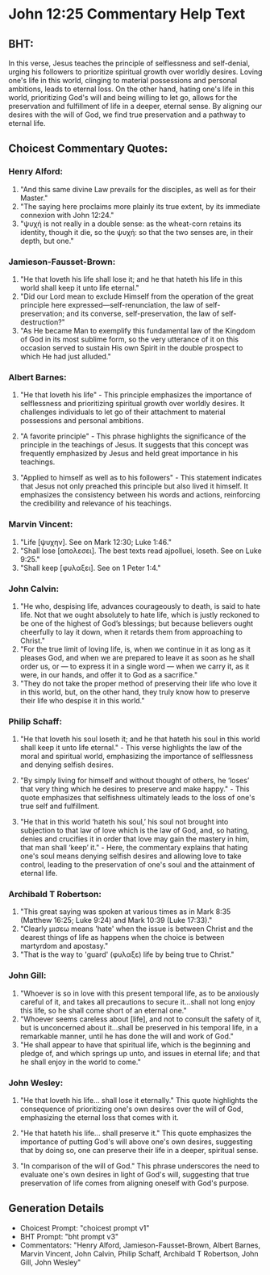 # John 12:25 Commentary Help Text

## BHT:
In this verse, Jesus teaches the principle of selflessness and self-denial, urging his followers to prioritize spiritual growth over worldly desires. Loving one's life in this world, clinging to material possessions and personal ambitions, leads to eternal loss. On the other hand, hating one's life in this world, prioritizing God's will and being willing to let go, allows for the preservation and fulfillment of life in a deeper, eternal sense. By aligning our desires with the will of God, we find true preservation and a pathway to eternal life.

## Choicest Commentary Quotes:
### Henry Alford:
1. "And this same divine Law prevails for the disciples, as well as for their Master."
2. "The saying here proclaims more plainly its true extent, by its immediate connexion with John 12:24."
3. "ψυχή is not really in a double sense: as the wheat-corn retains its identity, though it die, so the ψυχή: so that the two senses are, in their depth, but one."

### Jamieson-Fausset-Brown:
1. "He that loveth his life shall lose it; and he that hateth his life in this world shall keep it unto life eternal." 
2. "Did our Lord mean to exclude Himself from the operation of the great principle here expressed—self-renunciation, the law of self-preservation; and its converse, self-preservation, the law of self-destruction?" 
3. "As He became Man to exemplify this fundamental law of the Kingdom of God in its most sublime form, so the very utterance of it on this occasion served to sustain His own Spirit in the double prospect to which He had just alluded."

### Albert Barnes:
1. "He that loveth his life" - This principle emphasizes the importance of selflessness and prioritizing spiritual growth over worldly desires. It challenges individuals to let go of their attachment to material possessions and personal ambitions.

2. "A favorite principle" - This phrase highlights the significance of the principle in the teachings of Jesus. It suggests that this concept was frequently emphasized by Jesus and held great importance in his teachings.

3. "Applied to himself as well as to his followers" - This statement indicates that Jesus not only preached this principle but also lived it himself. It emphasizes the consistency between his words and actions, reinforcing the credibility and relevance of his teachings.

### Marvin Vincent:
1. "Life [ψυχην]. See on Mark 12:30; Luke 1:46."
2. "Shall lose [απολεσει]. The best texts read ajpolluei, loseth. See on Luke 9:25."
3. "Shall keep [φυλαξει]. See on 1 Peter 1:4."

### John Calvin:
1. "He who, despising life, advances courageously to death, is said to hate life. Not that we ought absolutely to hate life, which is justly reckoned to be one of the highest of God’s blessings; but because believers ought cheerfully to lay it down, when it retards them from approaching to Christ."
2. "For the true limit of loving life, is, when we continue in it as long as it pleases God, and when we are prepared to leave it as soon as he shall order us, or — to express it in a single word — when we carry it, as it were, in our hands, and offer it to God as a sacrifice."
3. "They do not take the proper method of preserving their life who love it in this world, but, on the other hand, they truly know how to preserve their life who despise it in this world."

### Philip Schaff:
1. "He that loveth his soul loseth it; and he that hateth his soul in this world shall keep it unto life eternal." - This verse highlights the law of the moral and spiritual world, emphasizing the importance of selflessness and denying selfish desires.

2. "By simply living for himself and without thought of others, he ‘loses’ that very thing which he desires to preserve and make happy." - This quote emphasizes that selfishness ultimately leads to the loss of one's true self and fulfillment.

3. "He that in this world ‘hateth his soul,’ his soul not brought into subjection to that law of love which is the law of God, and, so hating, denies and crucifies it in order that love may gain the mastery in him, that man shall ‘keep’ it." - Here, the commentary explains that hating one's soul means denying selfish desires and allowing love to take control, leading to the preservation of one's soul and the attainment of eternal life.

### Archibald T Robertson:
1. "This great saying was spoken at various times as in Mark 8:35 (Matthew 16:25; Luke 9:24) and Mark 10:39 (Luke 17:33)."
2. "Clearly μισεω means 'hate' when the issue is between Christ and the dearest things of life as happens when the choice is between martyrdom and apostasy."
3. "That is the way to 'guard' (φυλαξε) life by being true to Christ."

### John Gill:
1. "Whoever is so in love with this present temporal life, as to be anxiously careful of it, and takes all precautions to secure it...shall not long enjoy this life, so he shall come short of an eternal one."
2. "Whoever seems careless about [life], and not to consult the safety of it, but is unconcerned about it...shall be preserved in his temporal life, in a remarkable manner, until he has done the will and work of God."
3. "He shall appear to have that spiritual life, which is the beginning and pledge of, and which springs up unto, and issues in eternal life; and that he shall enjoy in the world to come."

### John Wesley:
1. "He that loveth his life... shall lose it eternally." This quote highlights the consequence of prioritizing one's own desires over the will of God, emphasizing the eternal loss that comes with it.

2. "He that hateth his life... shall preserve it." This quote emphasizes the importance of putting God's will above one's own desires, suggesting that by doing so, one can preserve their life in a deeper, spiritual sense.

3. "In comparison of the will of God." This phrase underscores the need to evaluate one's own desires in light of God's will, suggesting that true preservation of life comes from aligning oneself with God's purpose.


## Generation Details
- Choicest Prompt: "choicest prompt v1"
- BHT Prompt: "bht prompt v3"
- Commentators: "Henry Alford, Jamieson-Fausset-Brown, Albert Barnes, Marvin Vincent, John Calvin, Philip Schaff, Archibald T Robertson, John Gill, John Wesley"
